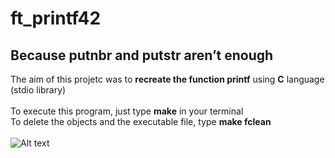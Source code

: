 # ft_printf42
## Because putnbr and putstr aren’t enough
The aim of this projetc was to **recreate the function printf** using **C** language (stdio library)<br>
<br>
To execute this program, just type **make** in your terminal<br>
To delete the objects and the executable file, type **make fclean**<br>
<br>
![Alt text](https://oded.blog/images/2017/05/printf_seg_fault.jpg?raw=true "")

